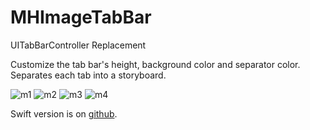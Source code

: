 # MHImageTabBar
UITabBarController Replacement

Customize the tab bar's height, background color and separator color. Separates each tab into a storyboard.

![m1](https://dl.dropboxusercontent.com/u/29841984/markdownImages/MHImageTabBar/m1.png) ![m2](https://dl.dropboxusercontent.com/u/29841984/markdownImages/MHImageTabBar/m2.png) ![m3](https://dl.dropboxusercontent.com/u/29841984/markdownImages/MHImageTabBar/m3.png) ![m4](https://dl.dropboxusercontent.com/u/29841984/markdownImages/MHImageTabBar/m4.png)

Swift version is on [github](https://github.com/mho000/MHImageTabBar "MHImageTabBar").